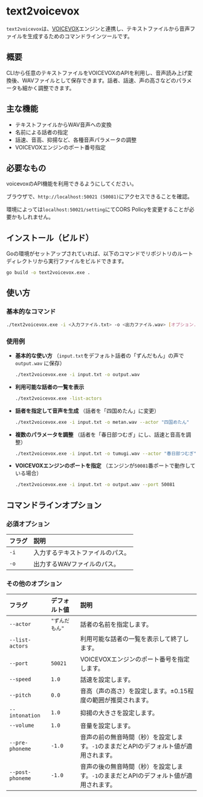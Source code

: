 # text2voicevox

`text2voicevox`は、[VOICEVOX](https://voicevox.hiroshiba.jp/)エンジンと連携し、テキストファイルから音声ファイルを生成するためのコマンドラインツールです。

## 概要

CLIから任意のテキストファイルをVOICEVOXのAPIを利用し、音声読み上げ変換後、WAVファイルとして保存できます。話者、話速、声の高さなどのパラメータも細かく調整できます。

## 主な機能

  * テキストファイルからWAV音声への変換
  * 名前による話者の指定
  * 話速、音高、抑揚など、各種音声パラメータの調整
  * VOICEVOXエンジンのポート番号指定

## 必要なもの

  voicevoxのAPI機能を利用できるようにしてください。

  ブラウザで、`http://localhost:50021 (50081)`にアクセスできることを確認。

  環境によっては`localhost:50021/setting`にてCORS Policyを変更することが必要かもしれません。

## インストール（ビルド）

Goの環境がセットアップされていれば、以下のコマンドでリポジトリのルートディレクトリから実行ファイルをビルドできます。

```bash
go build -o text2voicevox.exe .
```

## 使い方

### 基本的なコマンド

```bash
./text2voicevox.exe -i <入力ファイル.txt> -o <出力ファイル.wav> [オプション...]
```

### 使用例

  * **基本的な使い方**
    （`input.txt`をデフォルト話者の「ずんだもん」の声で `output.wav` に保存）

    ```bash
    ./text2voicevox.exe -i input.txt -o output.wav
    ```

  * **利用可能な話者の一覧を表示**

    ```bash
    ./text2voicevox.exe -list-actors
    ```

  * **話者を指定して音声を生成**
    （話者を「四国めたん」に変更）

    ```bash
    ./text2voicevox.exe -i input.txt -o metan.wav --actor "四国めたん"
    ```

  * **複数のパラメータを調整**
    （話者を「春日部つむぎ」にし、話速と音高を調整）

    ```bash
    ./text2voicevox.exe -i input.txt -o tumugi.wav --actor "春日部つむぎ" --speed 1.2 --pitch 0.1
    ```

  * **VOICEVOXエンジンのポートを指定**
    （エンジンが`50081`番ポートで動作している場合）

    ```bash
    ./text2voicevox.exe -i input.txt -o output.wav --port 50081
    ```
    
## コマンドラインオプション

### 必須オプション

| フラグ | 説明 |
| :--- | :--- |
| `-i` | 入力するテキストファイルのパス。 |
| `-o` | 出力するWAVファイルのパス。 |

### その他のオプション

| フラグ | デフォルト値 | 説明 |
| :--- | :--- | :--- |
| `--actor` | `"ずんだもん"` | 話者の名前を指定します。 |
| `--list-actors`| | 利用可能な話者の一覧を表示して終了します。 |
| `--port`| `50021` | VOICEVOXエンジンのポート番号を指定します。 |
| `--speed` | `1.0` | 話速を設定します。 |
| `--pitch` | `0.0` | 音高（声の高さ）を設定します。±0.15程度の範囲が推奨されます。 |
| `--intonation`| `1.0` | 抑揚の大きさを設定します。 |
| `--volume`| `1.0` | 音量を設定します。 |
| `--pre-phoneme`| `-1.0` | 音声の前の無音時間（秒）を設定します。`-1`のままだとAPIのデフォルト値が適用されます。 |
| `--post-phoneme`| `-1.0` | 音声の後の無音時間（秒）を設定します。`-1`のままだとAPIのデフォルト値が適用されます。 |
